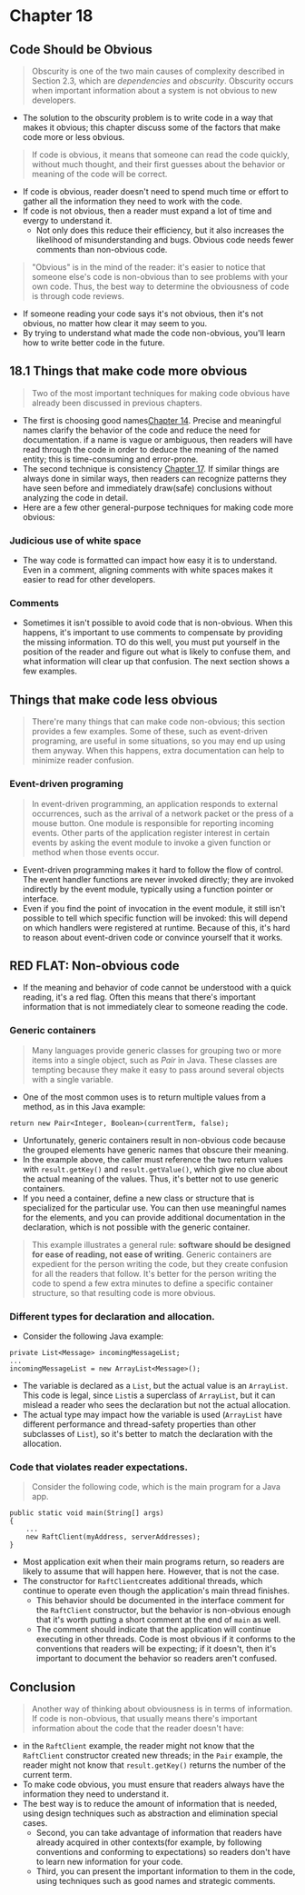 # Chapter 18

## Code Should be Obvious
 > Obscurity is one of the two main causes of complexity described in Section 2.3, which are *dependencies* and *obscurity*. Obscurity occurs when important information about a system is not obvious to new developers.
 - The solution to the obscurity problem is to write code in a way that makes it obvious; this chapter discuss some of the factors that make code more or less obvious.

 > If code is obvious, it means that someone can read the code quickly, without much thought, and their first guesses about the behavior or meaning of the code will be correct.
 - If code is obvious, reader doesn't need to spend much time or effort to gather all the information they need to work with the code.
 - If code is not obvious, then a reader must expand a lot of time  and evergy to understand it.
   - Not only does this reduce their efficiency, but it also increases the likelihood of misunderstanding and bugs. Obvious code needs fewer comments than non-obvious code.

 > "Obvious" is in the mind of the reader: it's easier to notice that someone else's code is non-obvious than to see problems with your own code. Thus, the best way to determine the obviousness of code is through code reviews. 
 - If someone reading your code says it's not obvious, then it's not obvious, no matter how clear it may seem to you.
 - By trying to understand what made the code non-obvious, you'll learn how to write better code in the future.

 ## 18.1 Things that make code more obvious
 > Two of the most important techniques for making code obvious have already been discussed in previous chapters.
 - The first is choosing good names[Chapter 14](https://github.com/kei95/A_philosophy_of_software_design/blob/master/Chapter14.md#chapter-14). Precise and meaningful names clarify the behavior of the code and reduce the need for documentation. if a name is vague or ambiguous, then readers will have read through the code in order to deduce the meaning of the named entity; this is time-consuming and error-prone.
 - The second technique is consistency [Chapter 17](https://github.com/kei95/A_philosophy_of_software_design/blob/master/Chapter17.md#chapter-17). If similar things are always done in similar ways, then readers can recognize patterns they have seen before and immediately draw(safe) conclusions without analyzing the code in detail.
 - Here are a few other general-purpose techniques for making code more obvious:
 ### Judicious use of white space
 - The way code is formatted can impact how easy it is to understand. Even in a comment, aligning comments with white spaces makes it easier to read for other developers.

### Comments
 - Sometimes it isn't possible to avoid code that is non-obvious. When this happens, it's important to use comments to compensate by providing the missing information. TO do this well, you must put yourself in the position of the reader and figure out what is likely to confuse them, and what information will clear up that confusion. The next section shows a few examples.

 ## Things that make code less obvious
 > There're many things that can make code non-obvious; this section provides a few examples. Some of these, such as event-driven programing, are useful in some situations, so you may end up using them anyway. When this happens, extra documentation can help to minimize reader confusion.

 ### Event-driven programing
 > In event-driven programming, an application responds to external occurrences, such as the arrival of a network packet or the press of a mouse button. One module is responsible for reporting incoming events. Other parts of the application register interest in certain events by asking the event module to invoke a given function or method when those events occur.
 - Event-driven programming makes it hard to follow the flow of control. The event handler functions are never invoked directly; they are invoked indirectly by the event module, typically using a function pointer or interface.
 - Even if you find the point of invocation in the event module, it still isn't possible to tell which specific function will be invoked: this will depend on which handlers were registered at runtime. Because of this, it's hard to reason about event-driven code or convince yourself that it works.

## RED FLAT: Non-obvious code
 - If the meaning and behavior of code cannot be understood with a quick reading, it's a red flag. Often this means that there's important information that is not immediately clear to someone reading the code.

 ### Generic containers
 > Many languages provide generic classes for grouping two or more items into a single object, such as *Pair* in Java. These classes are tempting because they make it easy to pass around several objects with a single variable.
 - One of the most common uses is to return multiple values from a method, as in this Java example:
 ```
 return new Pair<Integer, Boolean>(currentTerm, false);
 ```
  - Unfortunately, generic containers result in non-obvious code because the grouped elements have generic names that obscure their meaning.
  - In the example above, the caller must reference the two return values with `result.getKey()` and `result.getValue()`, which give no clue about the actual meaning of the values. Thus, it's better not to use generic containers.
  - If you need a container, define a new class or structure that is specialized for the particular use. You can then use meaningful names for the elements, and you can provide additional documentation in the declaration, which is not possible with the generic container.

 > This example illustrates a general rule: **software should be designed for ease of reading, not ease of writing**. Generic containers are expedient for the person writing the code, but they create confusion for all the readers that follow. It's better for the person writing the code to spend a few extra minutes to define a specific container structure, so that resulting code is more obvious.

 ### Different types for declaration and allocation.
 - Consider the following Java example:
 ```
 private List<Message> incomingMessageList; 
 ...
 incomingMessageList = new ArrayList<Message>();
 ```
 - The variable is declared as a `List`, but the actual value is an `ArrayList`. This code is legal, since `List`is a superclass of `ArrayList`, but it can mislead a reader who sees the declaration but not the actual allocation. 
 - The actual type may impact how the variable is used (`ArrayList` have different performance and thread-safety properties than other subclasses of `List`), so it's better to match the declaration with the allocation.

 ### Code that violates reader expectations.
 > Consider the following code, which is the main program for a Java app.
 ```
 public static void main(String[] args) 
 { 
     ... 
     new RaftClient(myAddress, serverAddresses); 
}
 ```
 - Most application exit when their main programs return, so readers are likely to assume that will happen here. However, that is not the case.
 - The constructor for `RaftClient`creates additional threads, which continue to operate even though the application's main thread finishes.
   - This behavior should be documented in the interface comment for the `RaftClient` constructor, but the behavior is non-obvious enough that it's worth putting a short comment at the end of `main` as well.
   - The comment should indicate that the application will continue executing in other threads. Code is most obvious if it conforms to the conventions that readers will be expecting; if it doesn't, then it's important to document the behavior so readers aren't confused.

 ## Conclusion
 > Another way of thinking about obviousness is in terms of information. If code is non-obvious, that usually means there's important information about the code that the reader doesn't have:
  - in the `RaftClient` example, the reader might not know that the `RaftClient` constructor created new threads; in the `Pair` example, the reader might not know that `result.getKey()` returns the number of the current term.
  - To make code obvious, you must ensure that readers always have the information they need to understand it.
  - The best way is to reduce the amount of information that is needed, using design techniques such as abstraction and elimination special cases.
    - Second, you can take advantage of information that readers have already acquired in other contexts(for example, by following conventions and conforming to expectations) so readers don't have to learn new information for your code.
    - Third, you can present the important information to them in the code, using techniques such as good names and strategic comments.